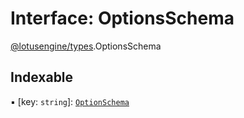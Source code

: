 # Interface: OptionsSchema

[@lotusengine/types](../wiki/@lotusengine.types).OptionsSchema

## Indexable

▪ [key: `string`]: [`OptionSchema`](../wiki/@lotusengine.types.OptionSchema)
